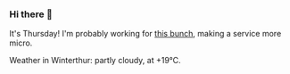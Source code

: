 ### Hi there :wave:

It's Thursday! I'm probably working for [this bunch](https://github.com/kohofinancial), making a service more micro.

Weather in Winterthur: partly cloudy, at +19°C.
